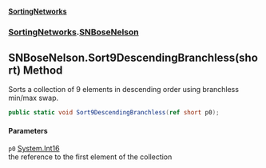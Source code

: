 #### [SortingNetworks](index.md 'index')
### [SortingNetworks](SortingNetworks.md 'SortingNetworks').[SNBoseNelson](SortingNetworks_SNBoseNelson.md 'SortingNetworks.SNBoseNelson')
## SNBoseNelson.Sort9DescendingBranchless(short) Method
Sorts a collection of 9 elements in descending order using branchless min/max swap.  
```csharp
public static void Sort9DescendingBranchless(ref short p0);
```
#### Parameters
<a name='SortingNetworks_SNBoseNelson_Sort9DescendingBranchless(short)_p0'></a>
`p0` [System.Int16](https://docs.microsoft.com/en-us/dotnet/api/System.Int16 'System.Int16')  
the reference to the first element of the collection
  
